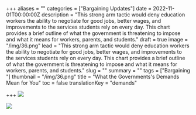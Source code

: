 +++
aliases = ""
categories = ["Bargaining Updates"]
date = 2022-11-01T00:00:00Z
description = "This strong arm tactic would deny education workers the ability to negotiate for good jobs, better wages, and improvements to the services students rely on every day. This chart provides a brief outline of what the government is threatening to impose and what it means for workers, parents, and students."
draft = true
image = "/img/36.png"
lead = "This strong arm tactic would deny education workers the ability to negotiate for good jobs, better wages, and improvements to the services students rely on every day. This chart provides a brief outline of what the government is threatening to impose and what it means for workers, parents, and students."
slug = ""
summary = ""
tags = ["Bargaining "]
thumbnail = "/img/36.png"
title = "What the Governments's Demands Mean for You"
toc = false
translationKey = "demands"

+++
![](/img/gov-0.png)

![](/img/gov-1.png)
